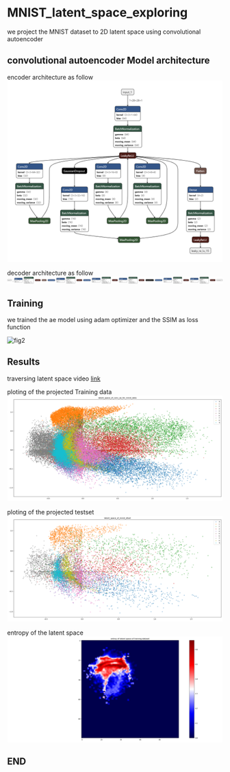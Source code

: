 # MNIST_latent_space_exploring
we project the MNIST dataset to 2D latent space using convolutional autoencoder
## convolutional autoencoder Model architecture
encoder architecture as follow 
![fig0](https://github.com/zaky-fetoh/MNIST_latent_space_exploring/blob/main/Resulting_figs/enco.png) 

decoder architecture as follow 
![fig1](https://github.com/zaky-fetoh/MNIST_latent_space_exploring/blob/main/Resulting_figs/decoder.png) 
 
## Training 
we trained the ae model using adam optimizer and the SSIM as loss function 


![fig2](https://wikimedia.org/api/rest_v1/media/math/render/svg/63349f3ee17e396915f6c25221ae488c3bb54b66)

## Results 
traversing latent space video
[link](https://drive.google.com/file/d/1RzooyS3OhfFtioWa0Os7E2yhLXMz9w5A/view)

ploting of the projected Training data 
![fig3](https://github.com/zaky-fetoh/MNIST_latent_space_exploring/blob/main/Resulting_figs/mnist_training_dtlatent_space.png)

ploting of the projected testset
![fig4](https://github.com/zaky-fetoh/MNIST_latent_space_exploring/blob/main/Resulting_figs/mnist_testing_set_latent_space.png)

entropy of the latent space
![fig5](https://github.com/zaky-fetoh/MNIST_latent_space_exploring/blob/main/Resulting_figs/mnist_trainingset_latent_space_entropy.png)

## END

